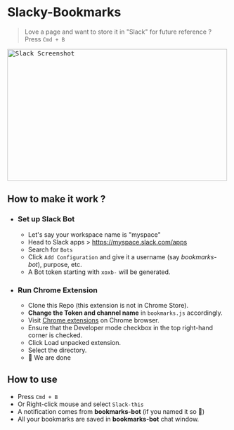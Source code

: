 # Slacky-Bookmarks
> Love a page and want to store it in "Slack" for future reference ?
Press `Cmd + B`

<kbd><img src="https://github.com/akki777/Slacky-Bookmarks/blob/master/screenshot_slack.png" alt="Slack Screenshot" height="300" width="500"/></kbd>

## How to make it work ?
- ### Set up Slack Bot
   - Let's say your workspace name is "myspace"
   - Head to Slack apps > https://myspace.slack.com/apps
   - Search for `Bots`
   - Click `Add Configuration` and give it a username (say _bookmarks-bot_), purpose, etc.
   - A Bot token starting with `xoxb-` will be generated.

- ### Run Chrome Extension
  - Clone this Repo (this extension is not in Chrome Store).
  - __Change the Token and channel name__ in `bookmarks.js` accordingly.
  - Visit [Chrome extensions](https://chrome://extensions) on Chrome browser.
  - Ensure that the Developer mode checkbox in the top right-hand corner is checked.
  - Click Load unpacked extension.
  - Select the directory.
  - :tada: We are done

## How to use
- Press `Cmd + B`
- Or Right-click mouse and select `Slack-this`
- A notification comes from __bookmarks-bot__ (if you named it so :grimacing:)
- All your bookmarks are saved in __bookmarks-bot__ chat window.
 
